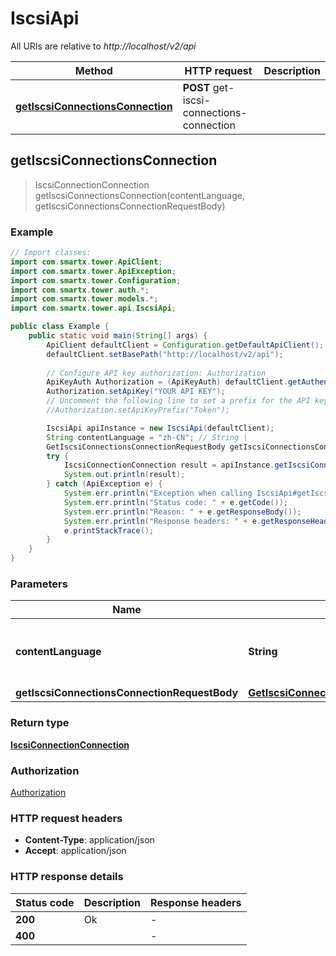 # IscsiApi

All URIs are relative to *http://localhost/v2/api*

Method | HTTP request | Description
------------- | ------------- | -------------
[**getIscsiConnectionsConnection**](IscsiApi.md#getIscsiConnectionsConnection) | **POST** get-iscsi-connections-connection | 



## getIscsiConnectionsConnection

> IscsiConnectionConnection getIscsiConnectionsConnection(contentLanguage, getIscsiConnectionsConnectionRequestBody)



### Example

```java
// Import classes:
import com.smartx.tower.ApiClient;
import com.smartx.tower.ApiException;
import com.smartx.tower.Configuration;
import com.smartx.tower.auth.*;
import com.smartx.tower.models.*;
import com.smartx.tower.api.IscsiApi;

public class Example {
    public static void main(String[] args) {
        ApiClient defaultClient = Configuration.getDefaultApiClient();
        defaultClient.setBasePath("http://localhost/v2/api");
        
        // Configure API key authorization: Authorization
        ApiKeyAuth Authorization = (ApiKeyAuth) defaultClient.getAuthentication("Authorization");
        Authorization.setApiKey("YOUR API KEY");
        // Uncomment the following line to set a prefix for the API key, e.g. "Token" (defaults to null)
        //Authorization.setApiKeyPrefix("Token");

        IscsiApi apiInstance = new IscsiApi(defaultClient);
        String contentLanguage = "zh-CN"; // String | 
        GetIscsiConnectionsConnectionRequestBody getIscsiConnectionsConnectionRequestBody = new GetIscsiConnectionsConnectionRequestBody(); // GetIscsiConnectionsConnectionRequestBody | 
        try {
            IscsiConnectionConnection result = apiInstance.getIscsiConnectionsConnection(contentLanguage, getIscsiConnectionsConnectionRequestBody);
            System.out.println(result);
        } catch (ApiException e) {
            System.err.println("Exception when calling IscsiApi#getIscsiConnectionsConnection");
            System.err.println("Status code: " + e.getCode());
            System.err.println("Reason: " + e.getResponseBody());
            System.err.println("Response headers: " + e.getResponseHeaders());
            e.printStackTrace();
        }
    }
}
```

### Parameters


Name | Type | Description  | Notes
------------- | ------------- | ------------- | -------------
 **contentLanguage** | **String**|  | [enum: zh-CN, en-US]
 **getIscsiConnectionsConnectionRequestBody** | [**GetIscsiConnectionsConnectionRequestBody**](GetIscsiConnectionsConnectionRequestBody.md)|  |

### Return type

[**IscsiConnectionConnection**](IscsiConnectionConnection.md)

### Authorization

[Authorization](../README.md#Authorization)

### HTTP request headers

- **Content-Type**: application/json
- **Accept**: application/json


### HTTP response details
| Status code | Description | Response headers |
|-------------|-------------|------------------|
| **200** | Ok |  -  |
| **400** |  |  -  |

